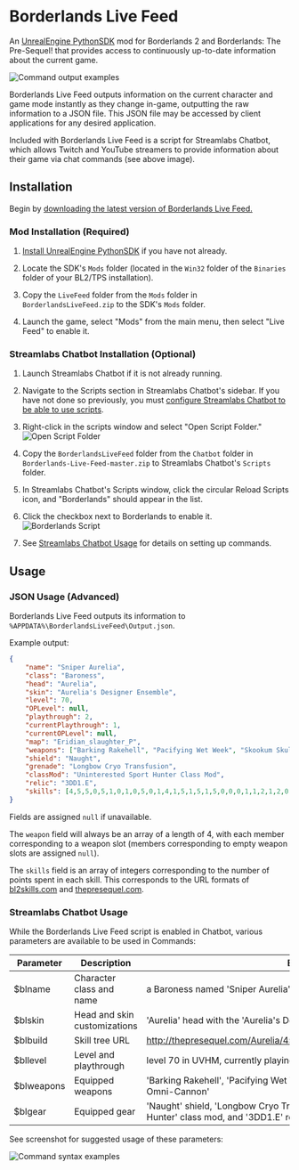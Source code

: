 # Borderlands Live Feed
An [UnrealEngine PythonSDK](https://github.com/bl-sdk/PythonSDK) mod for Borderlands 2 and Borderlands: The Pre-Sequel! that provides access to continuously up-to-date information about the current game.

![Command output examples](https://i.imgur.com/e52SQLX.png)

Borderlands Live Feed outputs information on the current character and game mode instantly as they change in-game, outputting the raw information to a JSON file. This JSON file may be accessed by client applications for any desired application.

Included with Borderlands Live Feed is a script for Streamlabs Chatbot, which allows Twitch and YouTube streamers to provide information about their game via chat commands (see above image).

## Installation

Begin by [downloading the latest version of Borderlands Live Feed.](https://github.com/mopioid/Borderlands-Live-Feed/releases)

### Mod Installation (Required)

1. [Install UnrealEngine PythonSDK](https://github.com/bl-sdk/PythonSDK#installation) if you have not already.

2. Locate the SDK's `Mods` folder (located in the `Win32` folder of the `Binaries` folder of your BL2/TPS installation).

3. Copy the `LiveFeed` folder from the `Mods` folder in `BorderlandsLiveFeed.zip` to the SDK's `Mods` folder.

4. Launch the game, select "Mods" from the main menu, then select "Live Feed" to enable it.

### Streamlabs Chatbot Installation (Optional)

1. Launch Streamlabs Chatbot if it is not already running.

2. Navigate to the Scripts section in Streamlabs Chatbot's sidebar. If you have not done so previously, you must [configure Streamlabs Chatbot to be able to use scripts](https://streamlabs.com/content-hub/post/chatbot-scripts-desktop).

3. Right-click in the scripts window and select "Open Script Folder." ![Open Script Folder](https://i.imgur.com/otYQsbp.png)

4. Copy the `BorderlandsLiveFeed` folder from the `Chatbot` folder in `Borderlands-Live-Feed-master.zip` to Streamlabs Chatbot's `Scripts` folder.

5. In Streamlabs Chatbot's Scripts window, click the circular Reload Scripts icon, and "Borderlands" should appear in the list.

6. Click the checkbox next to Borderlands to enable it. ![Borderlands Script](https://i.imgur.com/ySmxeza.png)

7. See [Streamlabs Chatbot Usage](https://github.com/mopioid/Borderlands-Live-Feed#streamlabs-chatbot-usage) for details on setting up commands.

## Usage

### JSON Usage (Advanced)

Borderlands Live Feed outputs its information to `%APPDATA%\BorderlandsLiveFeed\Output.json`.

Example output:
```json
{
    "name": "Sniper Aurelia",
    "class": "Baroness",
    "head": "Aurelia",
    "skin": "Aurelia's Designer Ensemble",
    "level": 70,
    "OPLevel": null,
    "playthrough": 2,
    "currentPlaythrough": 1,
    "currentOPLevel": null,
    "map": "Eridian_slaughter_P",
    "weapons": ["Barking Rakehell", "Pacifying Wet Week", "Skookum Skullmasher", "Streamlined Omni-Cannon"],
    "shield": "Naught",
    "grenade": "Longbow Cryo Transfusion",
    "classMod": "Uninterested Sport Hunter Class Mod",
    "relic": "3DD1.E",
    "skills": [4,5,5,0,5,1,0,1,0,5,0,1,4,1,5,1,5,1,5,0,0,0,1,1,2,1,2,0,1,5,0,5,0,0,0,0,0]
}
```

Fields are assigned `null` if unavailable.

The `weapon` field will always be an array of a length of 4, with each member corresponding to a weapon slot (members corresponding to empty weapon slots are assigned `null`).

The `skills` field is an array of integers corresponding to the number of points spent in each skill. This corresponds to the URL formats of [bl2skills.com](https://bl2skills.com/vanilla.html) and [thepresequel.com](http://www.thepresequel.com/skill_calculator).

### Streamlabs Chatbot Usage

While the Borderlands Live Feed script is enabled in Chatbot, various parameters are available to be used in Commands:

| Parameter  | Description                  | Example output                                                                                                     |
|------------|------------------------------|--------------------------------------------------------------------------------------------------------------------|
| $blname    | Character class and name     | a Baroness named 'Sniper Aurelia'                                                                                  |
| $blskin    | Head and skin customizations | 'Aurelia' head with the 'Aurelia's Designer Ensemble' skin                                                         |
| $blbuild   | Skill tree URL               | http://thepresequel.com/Aurelia/4550510105014151515000112120150500000                                              |
| $bllevel   | Level and playthrough        | level 70 in UVHM, currently playing in TVHM                                                                        |
| $blweapons | Equipped weapons             | 'Barking Rakehell', 'Pacifying Wet Week', 'Skookum Skullmasher', and 'Streamlined Omni-Cannon'                     |
| $blgear    | Equipped gear                | 'Naught' shield, 'Longbow Cryo Transfusion' grenade mod, 'Uninterested Sport Hunter' class mod, and '3DD1.E' relic |

See screenshot for suggested usage of these parameters:

![Command syntax examples](https://i.imgur.com/dLx86Pg.png)
